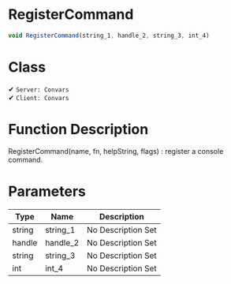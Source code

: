 # RegisterCommand
```js	
void RegisterCommand(string_1, handle_2, string_3, int_4)
```
# Class
✔ `Server: Convars`  
✔ `Client: Convars`  

# Function Description
RegisterCommand(name, fn, helpString, flags) : register a console command.
# Parameters
Type|Name|Description
--|--|--
string|string_1|No Description Set
handle|handle_2|No Description Set
string|string_3|No Description Set
int|int_4|No Description Set
